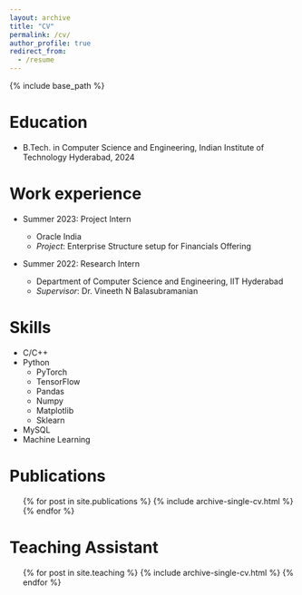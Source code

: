 ```yaml
---
layout: archive
title: "CV"
permalink: /cv/
author_profile: true
redirect_from:
  - /resume
---
```


{% include base_path %}

Education
======
* B.Tech. in Computer Science and Engineering, Indian Institute of Technology Hyderabad, 2024

Work experience
======
* Summer 2023: Project Intern
  * Oracle India
  * <em>Project</em>: Enterprise Structure setup for Financials Offering

* Summer 2022: Research Intern
  * Department of Computer Science and Engineering, IIT Hyderabad
  * <em>Supervisor</em>: Dr. Vineeth N Balasubramanian
  
Skills
======
* C/C++
* Python
  * PyTorch
  * TensorFlow
  * Pandas
  * Numpy
  * Matplotlib
  * Sklearn
* MySQL
* Machine Learning

Publications
======
  <ul>{% for post in site.publications %}
    {% include archive-single-cv.html %}
  {% endfor %}</ul>
  
<!-- Talks
======
  <ul>{% for post in site.talks %}
    {% include archive-single-talk-cv.html %}
  {% endfor %}</ul>
   -->

Teaching Assistant
======

  <ul>{% for post in site.teaching %}
    {% include archive-single-cv.html %}
  {% endfor %}</ul>
  
<!-- Service and leadership
======
* Currently signed in to 43 different slack teams -->
